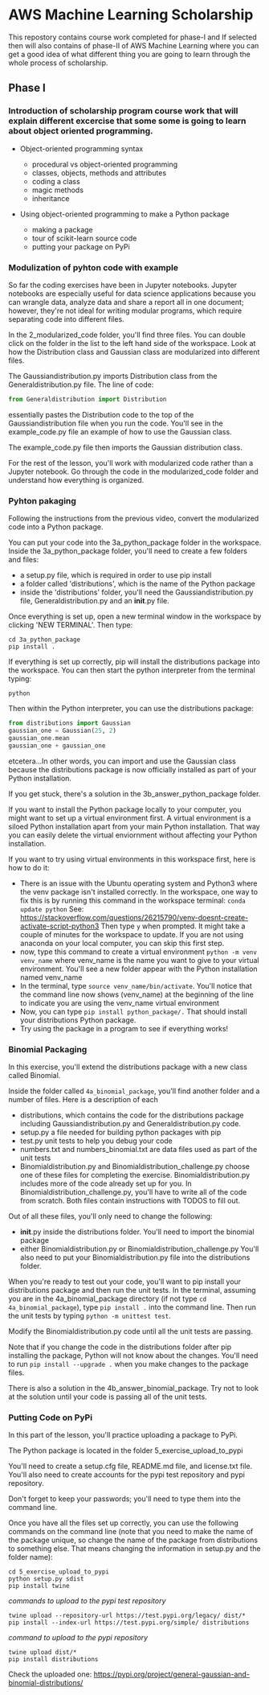# AWS Machine Learning Scholarship
This repostory contains course work completed for phase-I and If selected then will also contains of phase-II of AWS Machine Learning where you can get a good idea of what different thing you are going to learn through the whole process of scholarship. 

## Phase I

### Introduction of scholarship program course work that will explain different excercise that some some is going to learn about object oriented programming.

- Object-oriented programming syntax
    - procedural vs object-oriented programming
    - classes, objects, methods and attributes
    - coding a class
    - magic methods
    - inheritance

- Using object-oriented programming to make a Python package
    - making a package
    - tour of scikit-learn source code
    - putting your package on PyPi


### Modulization of pyhton code with example

So far the coding exercises have been in Jupyter notebooks. Jupyter notebooks are especially useful for data science applications because you can wrangle data, analyze data and share a report all in one document; however, they're not ideal for writing modular programs, which require separating code into different files.

In the 2_modularized_code folder, you'll find three files. You can double click on the folder in the list to the left hand side of the workspace. Look at how the Distribution class and Gaussian class are modularized into different files. 

The Gaussiandistribution.py imports Distribution class from the Generaldistribution.py file. The line of code:
```python
from Generaldistribution import Distribution
```
essentially pastes the Distribution code to the top of the Gaussiandistribution file when you run the code. You'll see in the example_code.py file an example of how to use the Gaussian class.

The example_code.py file then imports the Gaussian distribution class. 

For the rest of the lesson, you'll work with modularized code rather than a Jupyter notebook. Go through the code in the modularized_code folder and understand how everything is organized.


### Pyhton pakaging 

Following the instructions from the previous video, convert the modularized code into a Python package. 

You can put your code into the 3a_python_package folder in the workspace. Inside the 3a_python_package folder, you'll need to create a few folders and files:
* a setup.py file, which is required in order to use pip install
* a folder called 'distributions', which is the name of the Python package
* inside the 'distributions' folder, you'll need the Gaussiandistribution.py file, Generaldistribution.py and an __init__.py file.

Once everything is set up, open a new terminal window in the workspace by clicking 'NEW TERMINAL'. Then type:
	
```
cd 3a_python_package
pip install .
```

If everything is set up correctly, pip will install the distributions package into the workspace. You can then start the python interpreter from the terminal typing:
	
```python```

Then within the Python interpreter, you can use the distributions package:
	
```python
from distributions import Gaussian
gaussian_one = Gaussian(25, 2)
gaussian_one.mean
gaussian_one + gaussian_one
```
etcetera...In other words, you can import and use the Gaussian class because the distributions package is now officially installed as part of your Python installation.

If you get stuck, there's a solution in the 3b_answer_python_package folder.

If you want to install the Python package locally to your computer, you might want to set up a virtual environment first. A virtual environment is a siloed Python installation apart from your main Python installation. That way you can easily delete the virtual enviornment without affecting your Python installation.

If you want to try using virtual environments in this workspace first, here is how to do it:
- There is an issue with the Ubuntu operating system and Python3 where the venv package isn't installed correctly. In the workspace, one way to fix this is by running this command in the workspace terminal: `conda update python` See: https://stackoverflow.com/questions/26215790/venv-doesnt-create-activate-script-python3 Then type `y` when prompted. It might take a couple of minutes for the workspace to update. If you are not using anaconda on your local computer, you can skip this first step\.
- now, type this command to create a virtual environment `python -m venv venv_name` where venv_name is the name you want to give to your virtual environment. You'll see a new folder appear with the Python installation named venv_name
- In the terminal, type `source venv_name/bin/activate`. You'll notice that the command line now shows (venv_name) at the beginning of the line to indicate you are using the venv_name virtual environment
- Now, you can type `pip install python_package/.` That should install your distributions Python package.
- Try using the package in a program to see if everything works!

### Binomial Packaging

In this exercise, you'll extend the distributions package with a new class called Binomial. 

Inside the folder called `4a_binomial_package`, you'll find another folder and a number of files. Here is a description of each
- distributions, which contains the code for the distributions package including Gaussiandistribution.py and Generaldistribution.py code.
- setup.py a file needed for building python packages with pip
- test.py unit tests to help you debug your code
- numbers.txt and numbers_binomial.txt are data files used as part of the unit tests
- Binomialdistribution.py and Binomialdistribution_challenge.py choose one of these files for completing the exercise. Binomialdistribution.py includes more of the code already set up for you. In Binomialdistribution_challenge.py, you'll have to write all of the code from scratch. Both files contain instructions with TODOS to fill out.

Out of all these files, you'll only need to change the following:
- __init__.py inside the distributions folder. You'll need to import the binomial package
- either Binomialdistribution.py or Binomialdistribution_challenge.py You'll also need to put your Binomialdistribution.py file into the distributions folder.

When you're ready to test out your code, you'll want to pip install your distributions package and then run the unit tests. In the terminal, assuming you are in the 4a_binomial_package directory (if not type `cd 4a_binomial_package`), type `pip install .` into the command line. Then run the unit tests by typing `python -m unittest test`. 

Modify the Binomialdistribution.py code until all the unit tests are passing. 

Note that if you change the code in the distributions folder after pip installing the package, Python will not know about the changes. You'll need to run `pip install --upgrade .` when you make changes to the package files.

There is also a solution in the 4b_answer_binomial_package. Try not to look at the solution until your code is passing all of the unit tests.


### Putting Code on PyPi

In this part of the lesson, you'll practice uploading a package to PyPi. 

The Python package is located in the folder 5_exercise_upload_to_pypi

You'll need to create a setup.cfg file, README.md file, and license.txt file. You'll also need to create accounts for the pypi test repository and pypi repository. 

Don't forget to keep your passwords; you'll need to type them into the command line.

Once you have all the files set up correctly, you can use the following commands on the command line (note that you need to make the name of the package unique, so change the name of the package from distributions to something else. That means changing the information in setup.py and the folder name):

```
cd 5_exercise_upload_to_pypi
python setup.py sdist
pip install twine
```

*commands to upload to the pypi test repository*
```
twine upload --repository-url https://test.pypi.org/legacy/ dist/*
pip install --index-url https://test.pypi.org/simple/ distributions
```
*command to upload to the pypi repository*
```
twine upload dist/*
pip install distributions
```
Check the uploaded one: https://pypi.org/project/general-gaussian-and-binomial-distributions/